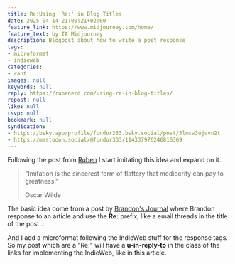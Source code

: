 ```yaml
---
title: Re:Using 'Re:' in Blog Titles
date: 2025-04-14 21:00:21+02:00
feature_link: https://www.midjourney.com/home/
feature_text: by IA Midjourney
description: Blogpost about how to write a post response
tags:
- microformat
- indieweb
categories:
- rant
images: null
keywords: null
reply: https://rubenerd.com/using-re-in-blog-titles/
repost: null
like: null
rsvp: null
bookmark: null
syndication:
- https://bsky.app/profile/fundor333.bsky.social/post/3lmsw3ujvvn2t
- https://mastodon.social/@fundor333/114337976246816369
---
```


Following the post from [Ruben](https://rubenerd.com/using-re-in-blog-titles/) I start imitating this idea and expand on it.

> "Imitation is the sincerest form of flattery that mediocrity can pay to greatness."
>
> Oscar Wilde

The basic idea come from a post by [Brandon's Journal](https://brandons-journal.com/re-im-part-of-the-problem/) where Brandon response to an article and use the __Re:__ prefix, like a email threads in the title of the post...

And I add a microformat following the IndieWeb stuff for the response tags.
So my post which are a "Re:" will have a __u-in-reply-to__ in the class of the links for implementing the IndieWeb, like in this article.

